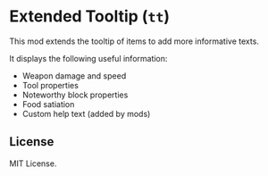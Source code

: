# Extended Tooltip (`tt`)
This mod extends the tooltip of items to add more informative texts.

It displays the following useful information:
* Weapon damage and speed
* Tool properties
* Noteworthy block properties
* Food satiation
* Custom help text (added by mods)

## License
MIT License.
